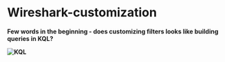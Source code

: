 # Wireshark-customization

<b>Few words in the beginning - does customizing filters looks like building queries in KQL?<b>

![KQL](https://github.com/AndrewTanga/Wireshark-customization/assets/93886645/71c92e6f-e932-4bb2-99b0-cf14b8412a90)


